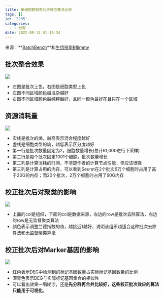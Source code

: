 ```yaml
---
title: 单细胞数据去批次效应算法比较
tags: []
id: '2235'
categories:
  - - 分群
date: 2022-08-13 01:16:34
---
```


来源：**[BatchBench](https://doi.org/10.1093/nar/gkab004)**和[生信技能树jimmy](https://cloud.tencent.com/developer/article/1638879)

## 批次整合效果

![](https://img-cdn.limour.top/2022/08/13/62f67e2f6b109.png)

*   左图是批次上色，右图是细胞类型上色
*   左图不同区域颜色越混杂越好
*   右图不同区域颜色越纯粹越好，且同一颜色最好在且只在一个区域

## 资源消耗量

![](https://img-cdn.limour.top/2022/08/13/62f68229451e4.png)

*   实线是批次的熵，越高表示混合程度越好
*   虚线是细胞类型的熵，越低表示区分度越好
*   第一行是批次数量固定为2，细胞数量增长(总计61,000进行下采样)
*   第二行是每个批次固定1001个细胞，批次数量增长
*   第二列是计算消耗的时间，不清楚作者的计算节点性能，但应该很强
*   第三列是计算占用的内存，可以看到Seurat在2个批次6万个细胞时占用了高于30G的内存；而20个批次，2万个细胞时占用了60G内存

## 校正批次后对聚类的影响

![](https://img-cdn.limour.top/2022/08/13/62f6854896d38.png)

*   上面的col是组织，下面的col是数据来源，左边的row是批次去除算法，右边的row是无监督聚类算法
*   颜色表示调整兰德指数的值，越接近1越好，说明该组织越适合这种批次去除算法和无监督聚类算法

## 校正批次后对Marker基因的影响

![](https://img-cdn.limour.top/2022/08/13/62f6895dad503.png)

*   红色表示DEG中检测到的标记基因数量占实际标记基因数量的比例
*   深青色表示DEG与实际标记基因集合的相似性
*   可以看出效果一塌糊涂，还是**先分群再合并比较好，这些校正批次效应的算法只能用于可视化**。